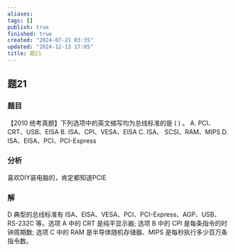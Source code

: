 ```yaml
---
aliases: 
tags: []
publish: true
finished: true
created: "2024-07-21 03:35"
updated: "2024-12-13 17:05"
title: 题21
---
```

## 题21
### 题目
【2010 统考真题】下列选项中的英文缩写均为总线标准的是 ( ) 。
A. PCI、CRT、USB、EISA 
B. ISA、CPI、VESA、EISA
C. ISA、 SCSI、RAM、MIPS 
D. ISA、EISA、PCI、PCI-Express
### 分析
喜欢DIY装电脑的，肯定都知道PCIE
### 解
D
典型的总线标准有 ISA、EISA、VESA、PCI、PCI-Express、AGP、USB、RS-232C 等。选项 A 中的 CRT 是纯平显示器; 选项 B 中的 CPI 是每条指令的时钟周期数; 选项 C 中的 RAM 是半导体随机存储器、MIPS 是每秒执行多少百万条指令数。